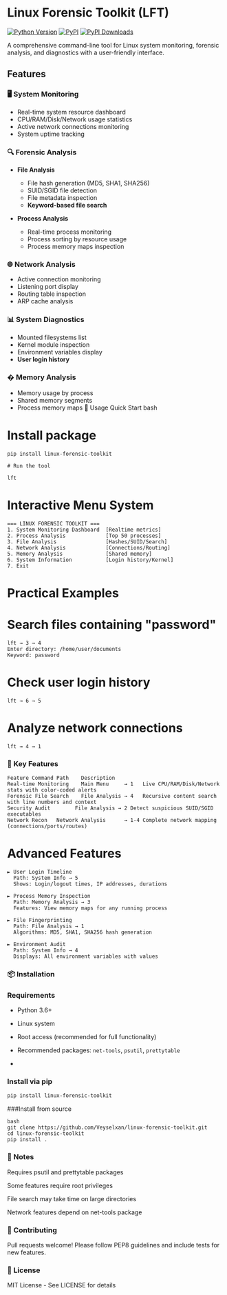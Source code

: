 # Linux Forensic Toolkit (LFT)
[![Python Version](https://img.shields.io/badge/python-3.6+-blue)](https://python.org)
[![PyPI](https://img.shields.io/badge/pip-1.0.0-blue)](https://pypi.org/project/linux-forensic-toolkit)
[![PyPI Downloads](https://static.pepy.tech/badge/linux-forensic-toolkit)](https://pepy.tech/projects/linux-forensic-toolkit)

A comprehensive command-line tool for Linux system monitoring, forensic analysis, and diagnostics with a user-friendly interface.

## Features

### 🖥️ System Monitoring
- Real-time system resource dashboard
- CPU/RAM/Disk/Network usage statistics
- Active network connections monitoring
- System uptime tracking

### 🔍 Forensic Analysis
- **File Analysis**
  - File hash generation (MD5, SHA1, SHA256)
  - SUID/SGID file detection
  - File metadata inspection
  - **Keyword-based file search**
  
- **Process Analysis**
  - Real-time process monitoring
  - Process sorting by resource usage
  - Process memory maps inspection

### 🌐 Network Analysis
- Active connection monitoring
- Listening port display
- Routing table inspection
- ARP cache analysis

### 📊 System Diagnostics
- Mounted filesystems list
- Kernel module inspection
- Environment variables display
- **User login history**

### � Memory Analysis
- Memory usage by process
- Shared memory segments
- Process memory maps
🚀 Usage
Quick Start
bash
# Install package
```
pip install linux-forensic-toolkit

# Run the tool

lft
```
# Interactive Menu System
```
=== LINUX FORENSIC TOOLKIT ===
1. System Monitoring Dashboard  [Realtime metrics]
2. Process Analysis             [Top 50 processes]
3. File Analysis                [Hashes/SUID/Search]
4. Network Analysis             [Connections/Routing]
5. Memory Analysis              [Shared memory]
6. System Information           [Login history/Kernel]
7. Exit
```
# Practical Examples

# Search files containing "password"
```
lft → 3 → 4
Enter directory: /home/user/documents
Keyword: password
```

# Check user login history
```
lft → 6 → 5
```

# Analyze network connections
```
lft → 4 → 1
```
### 🔑 Key Features
```
Feature	Command Path	Description
Real-time Monitoring	Main Menu     → 1	Live CPU/RAM/Disk/Network stats with color-coded alerts
Forensic File Search	File Analysis → 4	Recursive content search with line numbers and context
Security Audit	      File Analysis → 2	Detect suspicious SUID/SGID executables
Network Recon	Network Analysis      → 1-4	Complete network mapping (connections/ports/routes)
```
# Advanced Features
```
► User Login Timeline
  Path: System Info → 5
  Shows: Login/logout times, IP addresses, durations

► Process Memory Inspection
  Path: Memory Analysis → 3
  Features: View memory maps for any running process

► File Fingerprinting
  Path: File Analysis → 1
  Algorithms: MD5, SHA1, SHA256 hash generation

► Environment Audit
  Path: System Info → 4
  Displays: All environment variables with values
```
### 📦 Installation

### Requirements
- Python 3.6+
- Linux system
- Root access (recommended for full functionality)
- Recommended packages: `net-tools`, `psutil`, `prettytable`

- 
### Install via pip
```bash
pip install linux-forensic-toolkit
```

###Install from source

```
bash
git clone https://github.com/Veyselxan/linux-forensic-toolkit.git
cd linux-forensic-toolkit
pip install .
```

### 📌 Notes
Requires psutil and prettytable packages

Some features require root privileges

File search may take time on large directories

Network features depend on net-tools package

### 🤝 Contributing
Pull requests welcome! Please follow PEP8 guidelines and include tests for new features.

### 📄 License
MIT License - See LICENSE for details


